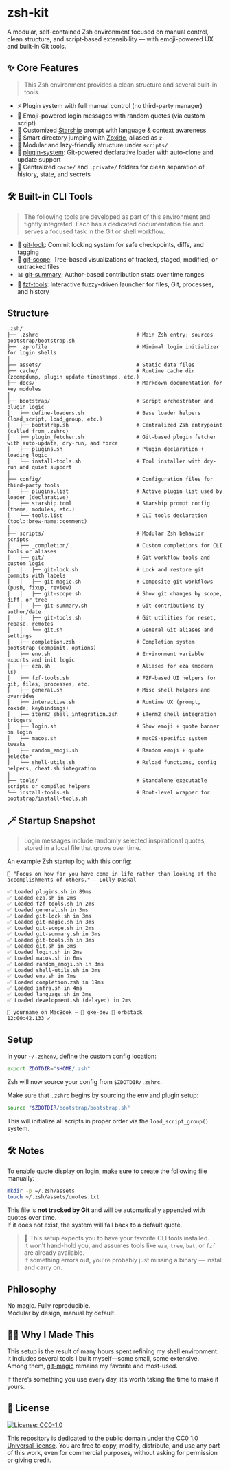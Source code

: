 # zsh-kit

A modular, self-contained Zsh environment focused on manual control, clean structure, and script-based extensibility — with emoji-powered UX and built-in Git tools.

## ✨ Core Features

> This Zsh environment provides a clean structure and several built-in tools.

- ⚡️ Plugin system with full manual control (no third-party manager)
- 🌟 Emoji-powered login messages with random quotes (via custom script)
- 🚀 Customized [Starship](https://starship.rs) prompt with language & context awareness
- 🧭 Smart directory jumping with [Zoxide](https://github.com/ajeetdsouza/zoxide), aliased as `z`
- 🔧 Modular and lazy-friendly structure under `scripts/`
- 🧩 [plugin-system](docs/plugin-system.md): Git-powered declarative loader with auto-clone and update support
- 🧹 Centralized `cache/` and `.private/` folders for clean separation of history, state, and secrets

## 🛠 Built-in CLI Tools

> The following tools are developed as part of this environment and tightly integrated.
> Each has a dedicated documentation file and serves a focused task in the Git or shell workflow.

- 🔐 [git-lock](docs/git-lock.md): Commit locking system for safe checkpoints, diffs, and tagging
- 📂 [git-scope](docs/git-scope.md): Tree-based visualizations of tracked, staged, modified, or untracked files
- 📊 [git-summary](docs/git-summary.md): Author-based contribution stats over time ranges
- 🔎 [fzf-tools](docs/fzf-tools.md): Interactive fuzzy-driven launcher for files, Git, processes, and history

## Structure

```
.zsh/
├── .zshrc                                # Main Zsh entry; sources bootstrap/bootstrap.sh
├── .zprofile                             # Minimal login initializer for login shells
│
├── assets/                               # Static data files
├── cache/                                # Runtime cache dir (zcompdump, plugin update timestamps, etc.)
├── docs/                                 # Markdown documentation for key modules
│
├── bootstrap/                            # Script orchestrator and plugin logic
│   ├── define-loaders.sh                 # Base loader helpers (load_script, load_group, etc.)
│   ├── bootstrap.sh                      # Centralized Zsh entrypoint (called from .zshrc)
│   ├── plugin_fetcher.sh                 # Git-based plugin fetcher with auto-update, dry-run, and force
│   ├── plugins.sh                        # Plugin declaration + loading logic
│   └── install-tools.sh                  # Tool installer with dry-run and quiet support
│
├── config/                               # Configuration files for third-party tools
│   ├── plugins.list                      # Active plugin list used by loader (declarative)
│   ├── starship.toml                     # Starship prompt config (theme, modules, etc.)
│   └── tools.list                        # CLI tools declaration (tool::brew-name::comment)
│
├── scripts/                              # Modular Zsh behavior scripts
│   ├── _completion/                      # Custom completions for CLI tools or aliases
│   ├── git/                              # Git workflow tools and custom logic
│   │   ├── git-lock.sh                   # Lock and restore git commits with labels
│   │   ├── git-magic.sh                  # Composite git workflows (push, fixup, review)
│   │   ├── git-scope.sh                  # Show git changes by scope, diff, or tree
│   │   ├── git-summary.sh                # Git contributions by author/date
│   │   ├── git-tools.sh                  # Git utilities for reset, rebase, remotes
│   │   └── git.sh                        # General Git aliases and settings
│   ├── completion.zsh                    # Completion system bootstrap (compinit, options)
│   ├── env.sh                            # Environment variable exports and init logic
│   ├── eza.sh                            # Aliases for eza (modern ls)
│   ├── fzf-tools.sh                      # FZF-based UI helpers for git, files, processes, etc.
│   ├── general.sh                        # Misc shell helpers and overrides
│   ├── interactive.sh                    # Runtime UX (prompt, zoxide, keybindings)
│   ├── iterm2_shell_integration.zsh      # iTerm2 shell integration triggers
│   ├── login.sh                          # Show emoji + quote banner on login
│   ├── macos.sh                          # macOS-specific system tweaks
│   ├── random_emoji.sh                   # Random emoji + quote selector
│   └── shell-utils.sh                    # Reload functions, config helpers, cheat.sh integration
│
├── tools/                                # Standalone executable scripts or compiled helpers
└── install-tools.sh                      # Root-level wrapper for bootstrap/install-tools.sh
```

## 🪄 Startup Snapshot

> Login messages include randomly selected inspirational quotes, stored in a local file that grows over time.

An example Zsh startup log with this config:

```text
📜 "Focus on how far you have come in life rather than looking at the accomplishments of others." — Lolly Daskal

✅ Loaded plugins.sh in 89ms
✅ Loaded eza.sh in 2ms
✅ Loaded fzf-tools.sh in 2ms
✅ Loaded general.sh in 3ms
✅ Loaded git-lock.sh in 3ms
✅ Loaded git-magic.sh in 3ms
✅ Loaded git-scope.sh in 2ms
✅ Loaded git-summary.sh in 3ms
✅ Loaded git-tools.sh in 3ms
✅ Loaded git.sh in 3ms
✅ Loaded login.sh in 2ms
✅ Loaded macos.sh in 6ms
✅ Loaded random_emoji.sh in 3ms
✅ Loaded shell-utils.sh in 3ms
✅ Loaded env.sh in 7ms
✅ Loaded completion.zsh in 19ms
✅ Loaded infra.sh in 4ms
✅ Loaded language.sh in 3ms
✅ Loaded development.sh (delayed) in 2ms

🍎 yourname on MacBook ~ 🐋 gke-dev 🐳 orbstack
12:00:42.133 ✔︎
```

## Setup

In your `~/.zshenv`, define the custom config location:

```bash
export ZDOTDIR="$HOME/.zsh"
```

Zsh will now source your config from `$ZDOTDIR/.zshrc`.

Make sure that `.zshrc` begins by sourcing the env and plugin setup:

```bash
source "$ZDOTDIR/bootstrap/bootstrap.sh"
```

This will initialize all scripts in proper order via the `load_script_group()` system.

## 🛠 Notes

To enable quote display on login, make sure to create the following file manually:

```bash
mkdir -p ~/.zsh/assets
touch ~/.zsh/assets/quotes.txt
```

This file is **not tracked by Git** and will be automatically appended with quotes over time.  
If it does not exist, the system will fall back to a default quote.

> 🧰 This setup expects you to have your favorite CLI tools installed.  
> It won't hand-hold you, and assumes tools like `eza`, `tree`, `bat`, or `fzf` are already available.  
> If something errors out, you're probably just missing a binary — install and carry on.  

## Philosophy

No magic. Fully reproducible.  
Modular by design, manual by default.

## 🧑‍💻 Why I Made This

This setup is the result of many hours spent refining my shell environment.  
It includes several tools I built myself—some small, some extensive.  
Among them, [git-magic](scripts/git/git-magic.sh) remains my favorite and most-used.  

If there’s something you use every day, it’s worth taking the time to make it yours.

## 🪪 License

[![License: CC0-1.0](https://img.shields.io/badge/License-CC0%201.0-lightgrey.svg)](https://creativecommons.org/publicdomain/zero/1.0/)

This repository is dedicated to the public domain under the [CC0 1.0 Universal license](https://creativecommons.org/publicdomain/zero/1.0/).
You are free to copy, modify, distribute, and use any part of this work, even for commercial purposes, without asking for permission or giving credit.
